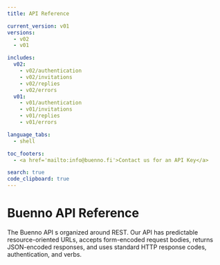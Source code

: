 ```yaml
---
title: API Reference

current_version: v01
versions:
  - v02
  - v01

includes:
  v02:
    - v02/authentication
    - v02/invitations
    - v02/replies
    - v02/errors
  v01:
    - v01/authentication
    - v01/invitations
    - v01/replies
    - v01/errors

language_tabs:
  - shell

toc_footers:
  - <a href='mailto:info@buenno.fi'>Contact us for an API Key</a>

search: true
code_clipboard: true
---
```


# Buenno API Reference 

The Buenno API s organized around REST. Our API has predictable resource-oriented URLs, accepts form-encoded request bodies, returns JSON-encoded responses, and uses standard HTTP response codes, authentication, and verbs.



